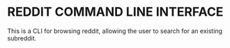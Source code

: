 # REDDIT COMMAND LINE INTERFACE

This is a CLI for browsing reddit, allowing the user to search for an existing subreddit. 
